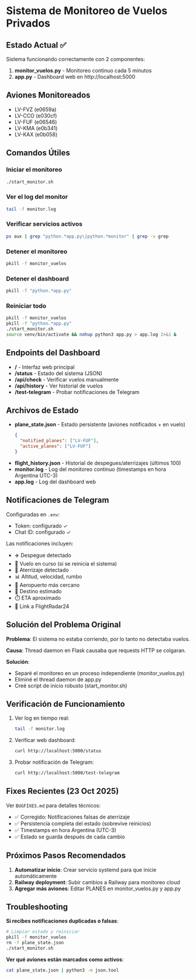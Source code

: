 # Sistema de Monitoreo de Vuelos Privados

## Estado Actual ✅
Sistema funcionando correctamente con 2 componentes:

1. **monitor_vuelos.py** - Monitoreo continuo cada 5 minutos
2. **app.py** - Dashboard web en http://localhost:5000

## Aviones Monitoreados
- LV-FVZ (e0659a)
- LV-CCO (e030cf)
- LV-FUF (e06546)
- LV-KMA (e0b341)
- LV-KAX (e0b058)

## Comandos Útiles

### Iniciar el monitoreo
```bash
./start_monitor.sh
```

### Ver el log del monitor
```bash
tail -f monitor.log
```

### Verificar servicios activos
```bash
ps aux | grep "python.*app.py\|python.*monitor" | grep -v grep
```

### Detener el monitoreo
```bash
pkill -f monitor_vuelos
```

### Detener el dashboard
```bash
pkill -f "python.*app.py"
```

### Reiniciar todo
```bash
pkill -f monitor_vuelos
pkill -f "python.*app.py"
./start_monitor.sh
source venv/bin/activate && nohup python3 app.py > app.log 2>&1 &
```

## Endpoints del Dashboard

- **/** - Interfaz web principal
- **/status** - Estado del sistema (JSON)
- **/api/check** - Verificar vuelos manualmente
- **/api/history** - Ver historial de vuelos
- **/test-telegram** - Probar notificaciones de Telegram

## Archivos de Estado

- **plane_state.json** - Estado persistente (aviones notificados + en vuelo)
  ```json
  {
    "notified_planes": ["LV-FUF"],
    "active_planes": ["LV-FUF"]
  }
  ```
- **flight_history.json** - Historial de despegues/aterrizajes (últimos 100)
- **monitor.log** - Log del monitoreo continuo (timestamps en hora Argentina UTC-3)
- **app.log** - Log del dashboard web

## Notificaciones de Telegram

Configuradas en `.env`:
- Token: configurado ✓
- Chat ID: configurado ✓

Las notificaciones incluyen:
- ✈️ Despegue detectado
- 🔄 Vuelo en curso (si se reinicia el sistema)
- 🛬 Aterrizaje detectado
- 📊 Altitud, velocidad, rumbo
- 📍 Aeropuerto más cercano
- 🎯 Destino estimado
- ⏱️ ETA aproximado
- 🔗 Link a FlightRadar24

## Solución del Problema Original

**Problema**: El sistema no estaba corriendo, por lo tanto no detectaba vuelos.

**Causa**: Thread daemon en Flask causaba que requests HTTP se colgaran.

**Solución**:
- Separé el monitoreo en un proceso independiente (monitor_vuelos.py)
- Eliminé el thread daemon de app.py
- Creé script de inicio robusto (start_monitor.sh)

## Verificación de Funcionamiento

1. Ver log en tiempo real:
   ```bash
   tail -f monitor.log
   ```

2. Verificar web dashboard:
   ```bash
   curl http://localhost:5000/status
   ```

3. Probar notificación de Telegram:
   ```bash
   curl http://localhost:5000/test-telegram
   ```

## Fixes Recientes (23 Oct 2025)

Ver `BUGFIXES.md` para detalles técnicos:
- ✅ Corregido: Notificaciones falsas de aterrizaje
- ✅ Persistencia completa del estado (sobrevive reinicios)
- ✅ Timestamps en hora Argentina (UTC-3)
- ✅ Estado se guarda después de cada cambio

## Próximos Pasos Recomendados

1. **Automatizar inicio**: Crear servicio systemd para que inicie automáticamente
2. **Railway deployment**: Subir cambios a Railway para monitoreo cloud
3. **Agregar más aviones**: Editar PLANES en monitor_vuelos.py y app.py

## Troubleshooting

**Si recibes notificaciones duplicadas o falsas**:
```bash
# Limpiar estado y reiniciar
pkill -f monitor_vuelos
rm -f plane_state.json
./start_monitor.sh
```

**Ver qué aviones están marcados como activos**:
```bash
cat plane_state.json | python3 -m json.tool
```
